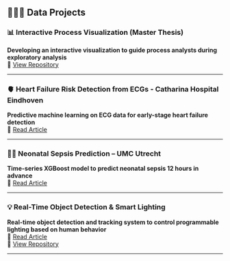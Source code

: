 ## 👩🏻‍💻 Data Projects

### 📊 Interactive Process Visualization (Master Thesis)
**Developing an interactive visualization to guide process analysts during exploratory analysis**  
🔗 [View Repository](#) <!-- Replace # with your actual repo link -->

---

### 🫀 Heart Failure Risk Detection from ECGs - Catharina Hospital Eindhoven
**Predictive machine learning on ECG data for early-stage heart failure detection**  
📰 [Read Article](https://app.fruitpunch.ai/article/2022/10/03/can-ai-detect-the-risk-of-heart-failure-from-ecgs)

---

### 👶🏻 Neonatal Sepsis Prediction – UMC Utrecht
**Time-series XGBoost model to predict neonatal sepsis 12 hours in advance**  
📰 [Read Article](https://app.fruitpunch.ai/article/2022/09/06/how-we-applied-ai-to-prevent-sepsis-in-preterm-bab)

---

### 💡 Real-Time Object Detection & Smart Lighting
**Real-time object detection and tracking system to control programmable lighting based on human behavior**  
📰 [Read Article](https://www.cursor.tue.nl/en/news/2024/oktober/week-2/ignite-builds-sun-for-international-students/)  
🔗 [View Repository](https://github.com/lauradidden/Interactive-Lighting-Project)

---
